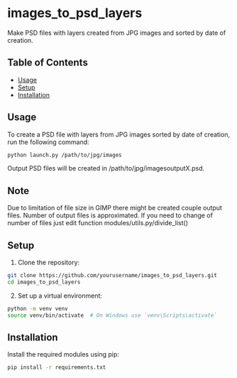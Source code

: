 # images_to_psd_layers
Make PSD files with layers created from JPG images and sorted by date of creation.

## Table of Contents
- [Usage](#usage)
- [Setup](#setup)
- [Installation](#installation)

## Usage
To create a PSD file with layers from JPG images sorted by date of creation, run the following command:
```bash
python launch.py /path/to/jpg/images
```

Output PSD files will be created in /path/to/jpg/imagesoutputX.psd.

## Note
Due to limitation of file size in GIMP there might be created couple output files.
Number of output files is approximated. If you need to change of number of files
just edit function modules/utils.py/divide_list()

## Setup
1. Clone the repository:
  ```bash
  git clone https://github.com/yourusername/images_to_psd_layers.git
  cd images_to_psd_layers
  ```

2. Set up a virtual environment:
  ```bash
  python -m venv venv
  source venv/bin/activate  # On Windows use `venv\Scripts\activate`
  ```

## Installation
Install the required modules using pip:
```bash
pip install -r requirements.txt
```
